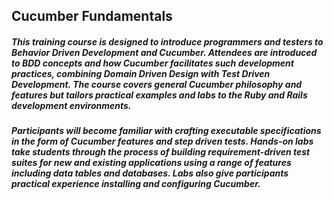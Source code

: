 ## Cucumber Fundamentals

##### This training course is designed to introduce programmers and testers to Behavior Driven Development and Cucumber. Attendees are introduced to BDD concepts and how Cucumber facilitates such development practices, combining Domain Driven Design with Test Driven Development. The course covers general Cucumber philosophy and features but tailors practical examples and labs to the Ruby and Rails development environments.
##### Participants will become familiar with crafting executable specifications in the form of Cucumber features and step driven tests. Hands-on labs take students through the process of building requirement-driven test suites for new and existing applications using a range of features including data tables and databases. Labs also give participants practical experience installing and configuring Cucumber.